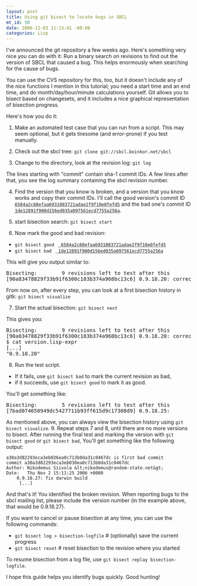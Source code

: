 ```yaml
--- 
layout: post
title: Using git bisect to locate bugs in SBCL
mt_id: 50
date: 2006-11-03 11:13:41 -08:00
categories: Lisp
---
```

I've announced the git repository a few weeks ago. Here's something very nice you can do with it: Run a binary search on revisions to find out the version of SBCL that caused a bug. This helps enormously when searching for the cause of bugs.

You can use the CVS repository for this, too, but it doesn't include any of the nice functions I mention in this tutorial; you need a start time and an end time, and do month/day/hour/minute calculations yourself. Git allows you to bisect based on changesets, and it includes a nice graphical representation of bisection progress.

Here's how you do it:

1. Make an automated test case that you can run from a script. This may seem optional, but it gets tiresome (and error-prone) if you test manually.

2. Check out the sbcl tree: `git clone git://sbcl.boinkor.net/sbcl`

3. Change to the directory, look at the revision log: `git log`

  The lines starting with "commit" contain sha-1 commit IDs. A few lines after that, you see the log summary containing the sbcl revision number.

4. Find the version that you know is broken, and a version that you know works and copy their commit IDs. I'll call the good version's commit ID <acronym title="The good revision">`6584a2c88efaa6931083721adae2f9f10e0fefd5`</acronym> and the bad one's commit ID <acronym title="The bad revision">`1de12891f900d156ed035a097561ecd7755a256a`</acronym>.

5. start bisection search: `git bisect start`

6. Now mark the good and bad revision:
 * `git bisect good ` <acronym title="The good revision"> ` 6584a2c88efaa6931083721adae2f9f10e0fefd5`</acronym>
 * `git bisect bad ` <acronym title="The bad revision"> ` 1de12891f900d156ed035a097561ecd7755a256a`</acronym>

  This will give you output similar to:
  <pre>Bisecting:        9 revisions left to test after this
[90a83478829f33b91f6300c183b374a968bc13c6] 0.9.18.20: correct step-frame logic on non-x86oids</pre>
  
  From now on, after every step, you can look at a first bisection history in gitk: `git bisect visualize`

7. Start the actual bisection: `git bisect next`

  This gives you:
  <pre>Bisecting:        9 revisions left to test after this
[90a83478829f33b91f6300c183b374a968bc13c6] 0.9.18.20: correct step-frame logic on non-x86oids
$ cat version.lisp-expr
[...]
"0.9.18.20"</pre>

8. Run the test script. 

 * If it fails, use `git bisect bad` to mark the current revision as bad,
 * if it succeeds, use `git bisect good` to mark it as good.

  You'll get something like:

  <pre>Bisecting:        5 revisions left to test after this
[7bad074650949dc5427711b93ff615d9c17308d9] 0.9.18.25:</pre>  

  As mentioned above, you can always view the bisection history using `git bisect visualize`.
9. Repeat steps 7 and 8, until there are no more versions to bisect. After running the final test and marking the version with `git bisect good` or `git bisect bad`, You'll get something like the following output:

```
a30a3d82293eca3eb036ea0c713b0da31c0467dc is first bad commit
commit a30a3d82293eca3eb036ea0c713b0da31c0467dc
Author: Nikodemus Siivola &lt;nikodemus@random-state.net&gt;
Date:   Thu Nov 2 15:11:25 2006 +0000
    0.9.18.27: fix darwin build
     [...]
```

And that's it! You identified the broken revision. When reporting bugs to the sbcl mailing list, please include the version number (in the example above, that would be 0.9.18.27).


If you want to cancel or pause bisection at any time, you can use the following commands:

* `git bisect log > bisection-logfile` # (optionally) save the current progress
* `git bisect reset` # reset bisection to the revision where you started

To resume bisection from a log file, use `git bisect replay bisection-logfile`.

I hope this guide helps you identify bugs quickly. Good hunting! 
